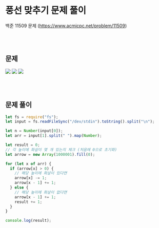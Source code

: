 # 풍선 맞추기 문제 풀이

백준 11509 문제
(https://www.acmicpc.net/problem/11509)

<br/>
<br/>

## 문제

<a href="#"><img src="https://github.com/eunbaming/TIL_JS-CodingTest/assets/110072947/367111f2-b448-4b1a-ba4e-aaff183df658"/></a>
<a href="#"><img src="https://github.com/eunbaming/TIL_JS-CodingTest/assets/110072947/982ad0c6-b792-4e9b-89e1-d6861669322c"/></a>
<a href="#"><img src="https://github.com/eunbaming/TIL_JS-CodingTest/assets/110072947/a587a125-1eec-40e3-bc9b-bb266e773ef6"/></a>

<br/>
<br/>

## 문제 풀이

```javascript
let fs = require("fs");
let input = fs.readFileSync("/dev/stdin").toString().split("\n");

let n = Number(input[0]);
let arr = input[1].split(" ").map(Number);

let result = 0;
// 각 높이에 화살이 몇 개 있는지 체크 (처음에 0으로 초기화)
let arrow = new Array(1000001).fill(0);

for (let x of arr) {
  if (arrow[x] > 0) {
    // 해당 높이에 화살이 있다면
    arrow[x] -= 1;
    arrow[x - 1] += 1;
  } else {
    // 해당 높이에 화살이 없다면
    arrow[x - 1] += 1;
    result += 1;
  }
}

console.log(result);
```
